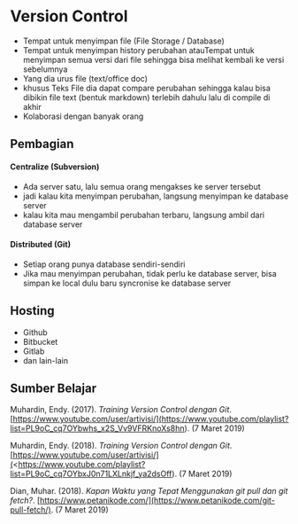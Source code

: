 Version Control
===============
- Tempat untuk menyimpan file (File Storage / Database)
- Tempat untuk menyimpan history perubahan atauTempat untuk menyimpan semua versi dari file sehingga bisa melihat kembali ke versi sebelumnya
- Yang dia urus file (text/office doc)
- khusus Teks File dia dapat compare perubahan sehingga kalau bisa dibikin file text (bentuk markdown) terlebih dahulu lalu di compile di akhir
- Kolaborasi dengan banyak orang

Pembagian
---------
#### Centralize (Subversion)
- Ada server satu, lalu semua orang mengakses ke server tersebut
- jadi kalau kita menyimpan perubahan, langsung menyimpan ke database server
- kalau kita mau mengambil perubahan terbaru, langsung ambil dari database server
#### Distributed (Git)
- Setiap orang punya database sendiri-sendiri
- Jika mau menyimpan perubahan, tidak perlu ke database server, bisa simpan ke local dulu baru syncronise ke database server

Hosting
-------
- Github
- Bitbucket
- Gitlab
- dan lain-lain

Sumber Belajar
--------------
Muhardin, Endy. (2017). _Training Version Control dengan Git_. [https://www.youtube.com/user/artivisi/](<https://www.youtube.com/playlist?list=PL9oC_cq7OYbwhs_x2S_Vv9VFRKnoXs8hn>). (7 Maret 2019)

Muhardin, Endy. (2018). _Training Version Control dengan Git_. [https://www.youtube.com/user/artivisi/](<https://www.youtube.com/playlist?list=PL9oC_cq7OYbxJ0n71LXLnkjf_ya2dsOff). (7 Maret 2019)

Dian, Muhar. (2018). _Kapan Waktu yang Tepat Menggunakan git pull dan git fetch?_. [https://www.petanikode.com/](https://www.petanikode.com/git-pull-fetch/). (7 Maret 2019)

